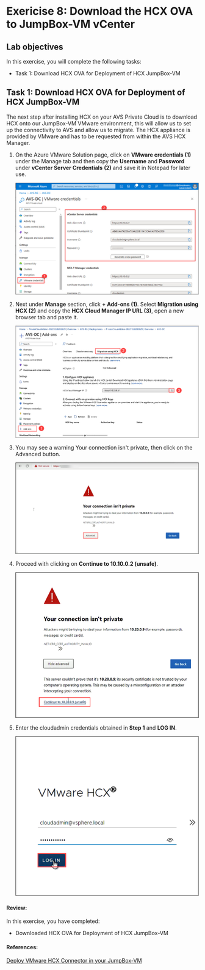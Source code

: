 # Exericise 8: Download the HCX OVA to JumpBox-VM vCenter

## Lab objectives

In this exercise, you will complete the following tasks:

+ Task 1: Download HCX OVA for Deployment of HCX JumpBox-VM


## Task 1: Download HCX OVA for Deployment of HCX JumpBox-VM

The next step after installing HCX on your AVS Private Cloud is to download HCX onto our JumpBox-VM VMware environment, this will allow us to set up the connectivity to AVS and allow us to migrate. The HCX appliance is provided by VMware and has to be requested from within the AVS HCX Manager.

1. On the Azure VMware Solution page, click on **VMware credentials (1)** under the Manage tab and then copy the **Username** and **Password** under **vCenter Server Credentials** **(2)** and save it in Notepad for later use.

   ![](../Images/3.2.jpg)
  
2. Next under **Manage** section, click **+ Add-ons (1)**. Select **Migration using HCX (2)** and copy the **HCX Cloud Manager IP URL (3)**, open a new browser tab and paste it. 

   ![](../Images/Mod2Task2Pic1.png)

3. You may see a warning Your connection isn't private, then click on the Advanced button.

    ![](../Images/Mod2Task2Pic2.png)

4. Proceed with clicking on **Continue to 10.10.0.2 (unsafe)**.   

    ![](../Images/Mod2Task2Pic3.png)
    
5. Enter the cloudadmin credentials obtained in **Step 1** and **LOG IN**.  

    ![](../Images/Mod2Task2Pic4.png)

#### Review:
In this exercise, you have completed:

  - Downloaded HCX OVA for Deployment of HCX JumpBox-VM

#### References:
[Deploy VMware HCX Connector in your JumpBox-VM](https://blogs.oracle.com/cloud-infrastructure/post/deploy-vmware-hcx-connector-in-your-on-premises-vmware-environment-and-establish-a-site-pairing-with-oracle-cloud-vmware-solution)
